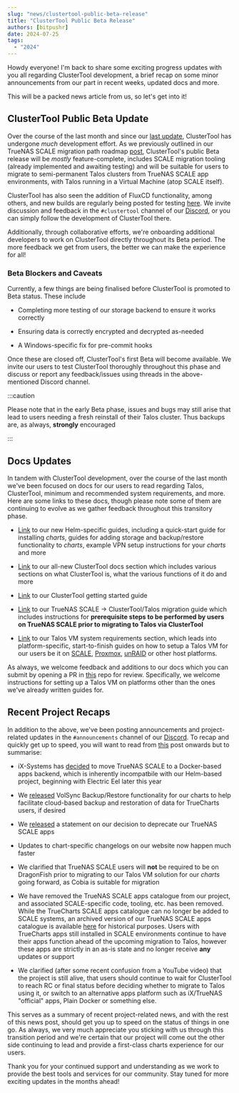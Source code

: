 ```yaml
---
slug: "news/clustertool-public-beta-release"
title: "ClusterTool Public Beta Release"
authors: [bitpushr]
date: 2024-07-25
tags:
  - "2024"
---
```


Howdy everyone! I'm back to share some exciting progress updates with you all regarding ClusterTool development, a brief recap on some minor announcements from our part in recent weeks, updated docs and more.

This will be a packed news article from us, so let's get into it!

## ClusterTool Public Beta Update

Over the course of the last month and since our [last update](/news/clustertool-public-alpha-release), ClusterTool has undergone *much* development effort. As we previously outlined in our TrueNAS SCALE migration path roadmap [post](/news/clustertool-update#clustertool-roadmap), ClusterTool's public Beta release will be *mostly* feature-complete, includes SCALE migration tooling (already implemented and awaiting testing) and will be suitable for users to migrate to semi-permanent Talos clusters from TrueNAS SCALE app environments, with Talos running in a Virtual Machine (atop SCALE itself).

ClusterTool has also seen the addition of FluxCD functionality, among others, and new builds are regularly being posted for testing [here](https://github.com/truecharts/clustertool-public/releases). We invite discussion and feedback in the `#clustertool` channel of our [Discord](https://discord.gg/tVsPTHWTtr), or you can simply follow the development of ClusterTool there.

Additionally, through collaborative efforts, we're onboarding additional developers to work on ClusterTool directly throughout its Beta period. The more feedback we get from users, the better we can make the experience for all!

### Beta Blockers and Caveats

Currently, a few things are being finalised before ClusterTool is promoted to Beta status. These include

- Completing more testing of our storage backend to ensure it works correctly

- Ensuring data is correctly encrypted and decrypted as-needed

- A Windows-specific fix for pre-commit hooks

Once these are closed off, ClusterTool's first Beta will become available. We invite our users to test ClusterTool thoroughly throughout this phase and discuss or report any feedback/issues using threads in the above-mentioned Discord channel.

:::caution

Please note that in the early Beta phase, issues and bugs may still arise that lead to users needing a fresh reinstall of their Talos cluster. Thus backups are, as always, **strongly** encouraged

:::

## Docs Updates

In tandem with ClusterTool development, over the course of the last month we've been focused on docs for our users to read regarding Talos, ClusterTool, minimum and recommended system requirements, and more. Here are some links to these docs, though please note some of them are continuing to evolve as we gather feedback throughout this transitory phase.

- [Link](/guides/) to our new Helm-specific guides, including a quick-start guide for installing *charts*, guides for adding storage and backup/restore functionality to *charts*, example VPN setup instructions for your *charts* and more

- [Link](/clustertool) to our all-new ClusterTool docs section which includes various sections on what ClusterTool is, what the various functions of it do and more

- [Link](/clustertool/getting-started) to our ClusterTool getting started guide

- [Link](/clustertool/migrations/scale) to our TrueNAS SCALE -> ClusterTool/Talos migration guide which includes instructions for **prerequisite steps to be performed by users on TrueNAS SCALE prior to migrating to Talos via ClusterTool**

- [Link](/clustertool/virtual-machines/systemrequirements) to our Talos VM system requirements section, which leads into platform-specific, start-to-finish guides on how to setup a Talos VM for our users be it on [SCALE](/clustertool/virtual-machines/truenas-scale), [Proxmox](/clustertool/virtual-machines/proxmox), [unRAID](/clustertool/virtual-machines/unraid) or other host platforms.

As always, we welcome feedback and additions to our docs which you can submit by opening a PR in [this](https://github.com/truecharts/website) repo for review. Specifically, we welcome instructions for setting up a Talos VM on platforms other than the ones we've already written guides for.

## Recent Project Recaps

In addition to the above, we've been posting announcements and project-related updates in the `#announcements` channel of our [Discord](https://discord.gg/tVsPTHWTtr). To recap and quickly get up to speed, you will want to read from [this](https://discord.com/channels/830763548678291466/830763549156573216/1245385683921797161) post onwards but to summarise:

- iX-Systems has [decided](https://forums.truenas.com/t/the-future-of-electric-eel-and-apps/5409) to move TrueNAS SCALE to a Docker-based apps backend, which is inherently incompatbile with our Helm-based project, beginning with Electric Eel later this year

- We [released](/news/chart-backups-and-restores) VolSync Backup/Restore functionality for our charts to help facilitate cloud-based backup and restoration of data for TrueCharts users, if desired

- We [released](/news/scale-deprecation) a statement on our decision to deprecate our TrueNAS SCALE apps

- Updates to chart-specific changelogs on our website now happen much faster

- We clarified that TrueNAS SCALE users will **not** be required to be on DragonFish prior to migrating to our Talos VM solution for our *charts* going forward, as Cobia is suitable for migration

- We have removed the TrueNAS SCALE apps catalogue from our project, and associated SCALE-specific code, tooling, etc. has been removed. While the TrueCharts SCALE apps catalogue can no longer be added to SCALE systems, an archived version of our TrueNAS SCALE apps catalogue is available [here](https://github.com/truecharts/archive/tree/main/scale-catalog) for historical purposes. Users with TrueCharts apps still installed in SCALE environments continue to have their apps function ahead of the upcoming migration to Talos, however these apps are strictly in an as-is state and no longer receive **any** updates or support

- We clarified (after some recent confusion from a YouTube video) that the project is still alive, that users should continue to wait for ClusterTool to reach RC or final status before deciding whether to migrate to Talos using it, or switch to an alternative apps platform such as iX/TrueNAS "official" apps, Plain Docker or something else.

This serves as a summary of recent project-related news, and with the rest of this news post, should get you up to speed on the status of things in one go. As always, we very much appreciate you sticking with us through this transition period and we're certain that our project will come out the other side continuing to lead and provide a first-class charts experience for our users.

Thank you for your continued support and understanding as we work to provide the best tools and services for our community. Stay tuned for more exciting updates in the months ahead!
